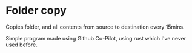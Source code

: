 # Folder copy
Copies folder, and all contents from source to destination every 15mins.

Simple program made using Github Co-Pilot, using rust which I've never used before. 